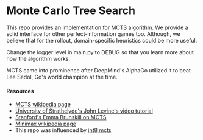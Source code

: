 # Monte Carlo Tree Search
This repo provides an implementation for MCTS algorithm.
We provide a solid interface for other perfect-information games too.
Although, we believe that for the rollout, domain-specific heuristics could be more useful.

Change the logger level in main.py to DEBUG so that you learn more about how the algorithm works.

MCTS came into prominence after DeepMind's AlphaGo utilized it to beat 
Lee Sedol, Go's world champion at the time.

#### Resources
* [MCTS wikipedia page](https://en.wikipedia.org/wiki/Monte_Carlo_tree_search)
* [University of Strathclyde's John Levine's video tutorial](https://www.youtube.com/watch?v=UXW2yZndl7U&t=3s)
* [Stanford's Emma Brunskill on MCTS](https://www.youtube.com/watch?v=vDF1BYWhqL8)
* [Minimax wikipedia page](https://en.wikipedia.org/wiki/Minimax)
* This repo was influenced by [int8 mcts](https://github.com/int8/monte-carlo-tree-search)